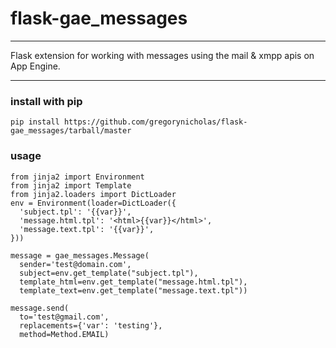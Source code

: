 # flask-gae_messages

--------------

Flask extension for working with messages using the mail & xmpp apis on App Engine.

----

### install with pip
`pip install https://github.com/gregorynicholas/flask-gae_messages/tarball/master`

### usage

    from jinja2 import Environment
    from jinja2 import Template
    from jinja2.loaders import DictLoader
    env = Environment(loader=DictLoader({
      'subject.tpl': '{{var}}',
      'message.html.tpl': '<html>{{var}}</html>',
      'message.text.tpl': '{{var}}',
    }))

    message = gae_messages.Message(
      sender='test@domain.com',
      subject=env.get_template("subject.tpl"),
      template_html=env.get_template("message.html.tpl"),
      template_text=env.get_template("message.text.tpl"))

    message.send(
      to='test@gmail.com',
      replacements={'var': 'testing'},
      method=Method.EMAIL)
